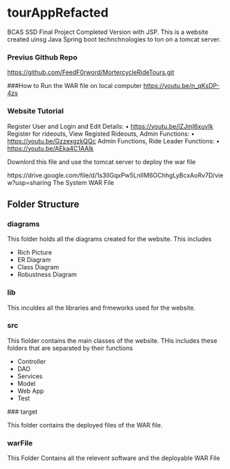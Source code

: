 # tourAppRefacted
BCAS SSD Final Project Completed Version with JSP. This is a website created uinsg Java Spring boot technchnologies to ton on a tomcat server.

### Previus Github Repo
https://github.com/FeedF0rword/MortercycleRideTours.git

###How to Run the WAR file on local computer
https://youtu.be/n_qKsDP-4zs

### Website Tutorial
Register User and Login and Edit Details:
•	https://youtu.be/lZJmI6xuvIk
Register for rideouts, View Registed Rideouts, Admin Functions:
•	https://youtu.be/GzzexgzkQQc
Admin Functions, Ride Leader Functions:
•	https://youtu.be/AEka4C1AAlk

<p> Downlord this file and use the tomcat server to deploy the war file
</p>
https://drive.google.com/file/d/1s3IIGqxPw5LnIIM6OChhgLyBcxAoRv7D/view?usp=sharing The System WAR File


## Folder Structure
### diagrams
<p>This folder holds all the diagrams created for the website. This includes
<ul>
  <li> Rich Picture</li>
  <li> ER Diagram</li>
  <li> Class Diagram</li>
  <li> Robustness Diagram</li>  
</ul>
</p>

### lib
<p> This inculdes all the libraries and frmeworks used for the website.
  </p>
  
### src
<p>This fiolder contains the main classes of the website. THis includes these folders that are separated by their functions
  <ul>
  <li> Controller</li>
  <li> DAO</li>
  <li> Services</li>
  <li> Model</li> 
  <li> Web App</li> 
  <li> Test</li>  
</ul>
</p>
### target
<p>
  This folder contains the deployed files of the WAR file.
  </p>
  
### warFile
<p>
  This Folder Contains all the relevent software and the deployable WAR File
</p>

